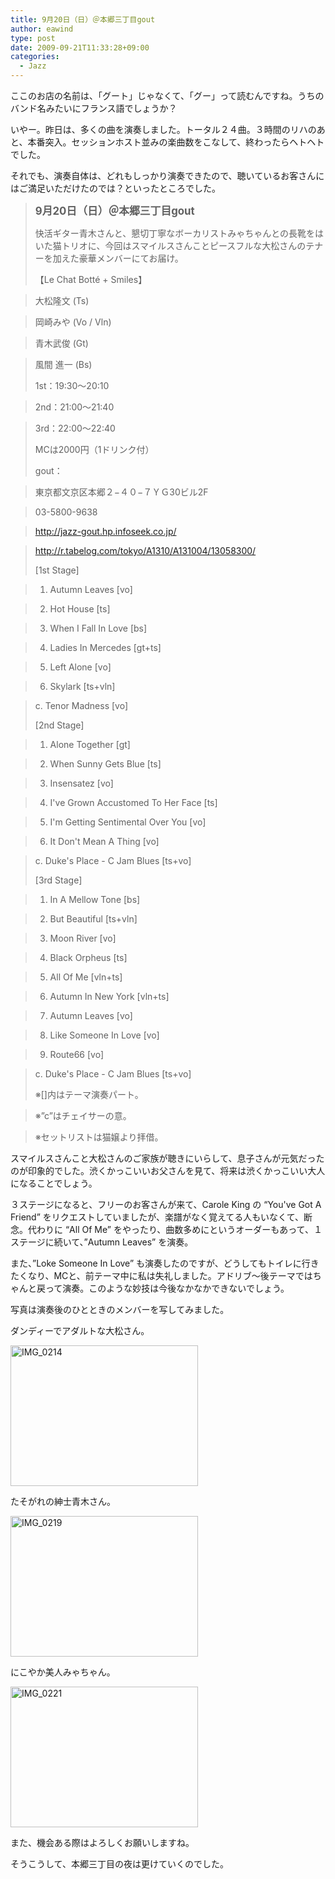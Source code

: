 ```yaml
---
title: 9月20日（日）＠本郷三丁目gout
author: eawind
type: post
date: 2009-09-21T11:33:28+09:00
categories:
  - Jazz
---
```

ここのお店の名前は、「グート」じゃなくて、「グー」って読むんですね。うちのバンド名みたいにフランス語でしょうか？

いやー。昨日は、多くの曲を演奏しました。トータル２４曲。３時間のリハのあと、本番突入。セッションホスト並みの楽曲数をこなして、終わったらヘトヘトでした。

それでも、演奏自体は、どれもしっかり演奏できたので、聴いているお客さんにはご満足いただけたのでは？といったところでした。

> **<big>9月20日（日）＠本郷三丁目gout</big>**
>
> 快活ギター青木さんと、懇切丁寧なボーカリストみゃちゃんとの長靴をはいた猫トリオに、今回はスマイルスさんことピースフルな大松さんのテナーを加えた豪華メンバーにてお届け。
>
> 【Le Chat Botté + Smiles】

> 大松隆文 (Ts)

> 岡崎みや (Vo / Vln)

> 青木武俊 (Gt)

> 風間 進一 (Bs)
>
> 1st：19:30〜20:10

> 2nd：21:00〜21:40

> 3rd：22:00〜22:40
>
> MCは2000円（1ドリンク付）
>
> gout：

> 東京都文京区本郷２−４０−７ＹＧ30ビル2F

> 03-5800-9638

> http://jazz-gout.hp.infoseek.co.jp/

> <a href="http://r.tabelog.com/tokyo/A1310/A131004/13058300/" target="_blank" rel="noopener noreferrer">http://r.tabelog.com/tokyo/A1310/A131004/13058300/</a>
>
> [1st Stage]

> 1. Autumn Leaves [vo]

> 2. Hot House [ts]

> 3. When I Fall In Love [bs]

> 4. Ladies In Mercedes [gt+ts]

> 5. Left Alone [vo]

> 6. Skylark [ts+vln]

> c. Tenor Madness [vo]
>
> [2nd Stage]

> 1. Alone Together [gt]

> 2. When Sunny Gets Blue [ts]

> 3. Insensatez [vo]

> 4. I've Grown Accustomed To Her Face [ts]

> 5. I'm Getting Sentimental Over You [vo]

> 6. It Don't Mean A Thing [vo]

> c. Duke's Place - C Jam Blues [ts+vo]
>
> [3rd Stage]

> 1. In A Mellow Tone [bs]

> 2. But Beautiful [ts+vln]

> 3. Moon River [vo]

> 4. Black Orpheus [ts]

> 5. All Of Me [vln+ts]

> 6. Autumn In New York [vln+ts]

> 7. Autumn Leaves [vo]

> 8. Like Someone In Love [vo]

> 9. Route66 [vo]

> c. Duke's Place - C Jam Blues [ts+vo]
>
> ※[]内はテーマ演奏パート。

> ※&#8221;c&#8221;はチェイサーの意。

> ※セットリストは猫嬢より拝借。

スマイルスさんこと大松さんのご家族が聴きにいらして、息子さんが元気だったのが印象的でした。渋くかっこいいお父さんを見て、将来は渋くかっこいい大人になることでしょう。

３ステージになると、フリーのお客さんが来て、Carole King の &#8220;You've Got A Friend&#8221; をリクエストしていましたが、楽譜がなく覚えてる人もいなくて、断念。代わりに &#8220;All Of Me&#8221; をやったり、曲数多めにというオーダーもあって、１ステージに続いて、&#8221;Autumn Leaves&#8221; を演奏。

また、&#8221;Loke Someone In Love&#8221; も演奏したのですが、どうしてもトイレに行きたくなり、MCと、前テーマ中に私は失礼しました。アドリブ〜後テーマではちゃんと戻って演奏。このような妙技は今後なかなかできないでしょう。

写真は演奏後のひとときのメンバーを写してみました。

ダンディーでアダルトな大松さん。

<span class="mt-enclosure mt-enclosure-image" style="display: inline;"><a href="/img/wp/2009/09/IMG_0214.jpg"><img class="alignnone size-medium wp-image-823" src="/img/wp/2009/09/IMG_0214.jpg" alt="IMG_0214" width="300" height="225" srcset="/img/wp/2009/09/IMG_0214.jpg 300w, /img/wp/2009/09/IMG_0214-1024x768.jpg 1024w" sizes="(max-width: 300px) 100vw, 300px" /></a></span>

たそがれの紳士青木さん。

<span class="mt-enclosure mt-enclosure-image" style="display: inline;"><a href="/img/wp/2009/09/IMG_0219.jpg"><img class="alignnone size-medium wp-image-824" src="/img/wp/2009/09/IMG_0219.jpg" alt="IMG_0219" width="300" height="225" srcset="/img/wp/2009/09/IMG_0219.jpg 300w, /img/wp/2009/09/IMG_0219-1024x768.jpg 1024w" sizes="(max-width: 300px) 100vw, 300px" /></a></span>

にこやか美人みゃちゃん。

<span class="mt-enclosure mt-enclosure-image" style="display: inline;"><a href="/img/wp/2009/09/IMG_0221.jpg"><img class="alignnone size-medium wp-image-825" src="/img/wp/2009/09/IMG_0221.jpg" alt="IMG_0221" width="300" height="225" srcset="/img/wp/2009/09/IMG_0221.jpg 300w, /img/wp/2009/09/IMG_0221-1024x768.jpg 1024w" sizes="(max-width: 300px) 100vw, 300px" /></a></span>

また、機会ある際はよろしくお願いしますね。

そうこうして、本郷三丁目の夜は更けていくのでした。

